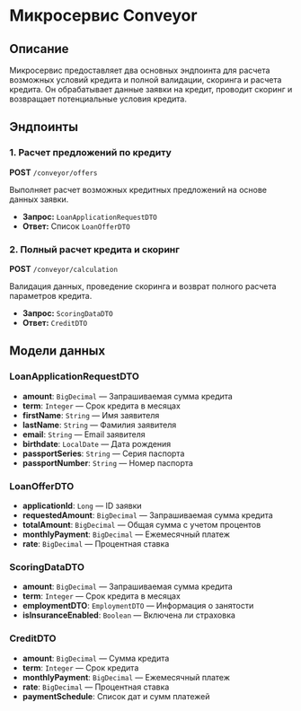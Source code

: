 # Микросервис Conveyor

## Описание

Микросервис предоставляет два основных эндпоинта для расчета возможных условий кредита и полной валидации, скоринга и
расчета кредита. Он обрабатывает данные заявки на кредит, проводит скоринг и возвращает потенциальные условия кредита.

## Эндпоинты

### 1. Расчет предложений по кредиту

**POST** `/conveyor/offers`

Выполняет расчет возможных кредитных предложений на основе данных заявки.

- **Запрос:** `LoanApplicationRequestDTO`
- **Ответ:** Список `LoanOfferDTO`

### 2. Полный расчет кредита и скоринг

**POST** `/conveyor/calculation`

Валидация данных, проведение скоринга и возврат полного расчета параметров кредита.

- **Запрос:** `ScoringDataDTO`
- **Ответ:** `CreditDTO`

## Модели данных

### LoanApplicationRequestDTO

- **amount**: `BigDecimal` — Запрашиваемая сумма кредита
- **term**: `Integer` — Срок кредита в месяцах
- **firstName**: `String` — Имя заявителя
- **lastName**: `String` — Фамилия заявителя
- **email**: `String` — Email заявителя
- **birthdate**: `LocalDate` — Дата рождения
- **passportSeries**: `String` — Серия паспорта
- **passportNumber**: `String` — Номер паспорта

### LoanOfferDTO

- **applicationId**: `Long` — ID заявки
- **requestedAmount**: `BigDecimal` — Запрашиваемая сумма кредита
- **totalAmount**: `BigDecimal` — Общая сумма с учетом процентов
- **monthlyPayment**: `BigDecimal` — Ежемесячный платеж
- **rate**: `BigDecimal` — Процентная ставка

### ScoringDataDTO

- **amount**: `BigDecimal` — Запрашиваемая сумма кредита
- **term**: `Integer` — Срок кредита в месяцах
- **employmentDTO**: `EmploymentDTO` — Информация о занятости
- **isInsuranceEnabled**: `Boolean` — Включена ли страховка

### CreditDTO

- **amount**: `BigDecimal` — Сумма кредита
- **term**: `Integer` — Срок кредита
- **monthlyPayment**: `BigDecimal` — Ежемесячный платеж
- **rate**: `BigDecimal` — Процентная ставка
- **paymentSchedule**: Список дат и сумм платежей
